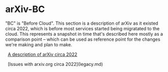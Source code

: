 # arXiv-BC

"BC" is "Before Cloud". This section is a description of arXiv as it existed circa 2022, which is before most services started being migratated to the cloud. This represents a snapshot in time that's described here mostly as a comparison point &ndash; which can be used as reference point for the changes we're making and plan to make.



 &nbsp;&nbsp;[A description of arXiv circa 2022](arXiv_Present_State.md)
 <p/>
 &nbsp;&nbsp;[Issues with arxiv.org circa 2022](legacy.md)

